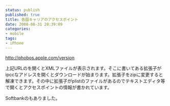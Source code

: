 ```yaml
---
status: publish
published: true
title: 各国キャリアのアクセスポイント
date: 2008-08-31 20:39:09
categories:
- mobile
tags:
- iPhone
---
```

<a href="http://phobos.apple.com/version">http://phobos.apple.com/version</a>

上記URLのを開くとXMLファイルが表示されます。そこに書いてある拡張子がipccなアドレスを開くとダウンロードが始まります。拡張子をzipに変更すると解凍できます。その中に拡張子がplistのファイルがあるのでテキストエディタ等で開くとアクセスポイントの情報が書かれています。

Softbankのもありました。
